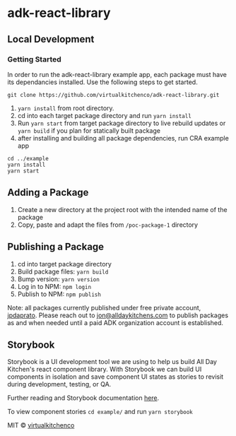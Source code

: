 # adk-react-library

## Local Development

### Getting Started

In order to run the adk-react-library example app, each package must have its dependancies installed. Use the following steps to get started.

```
git clone https://github.com/virtualkitchenco/adk-react-library.git
```

1. `yarn install` from root directory.
2. cd into each target package directory and run `yarn install`
3. Run `yarn start` from target package directory to live rebuild updates or `yarn build` if you plan for statically built package
4. after installing and building all package dependencies, run CRA example app

```
cd ../example
yarn install
yarn start
```

## Adding a Package

1. Create a new directory at the project root with the intended name of the package
2. Copy, paste and adapt the files from `/poc-package-1` directory

## Publishing a Package

1. cd into target package directory
2. Build package files: `yarn build`
3. Bump version: `yarn version`
4. Log in to NPM: `npm login`
5. Publish to NPM: `npm publish`

Note: all packages currently published under free private account, [jpdaprato](https://www.npmjs.com/~jpdaprato). Please reach out to jon@alldaykitchens.com to publish packages as and when needed until a paid ADK organization account is established.

## Storybook

Storybook is a UI development tool we are using to help us build All Day Kitchen's react component library. With Storybook we can build UI components in isolation and save component UI states as stories to revisit during development, testing, or QA.

Further reading and Storybook documentation [here](https://storybook.js.org/docs/react/get-started/introduction).

To view component stories `cd example/` and run `yarn storybook`

MIT © [virtualkitchenco](https://github.com/virtualkitchenco)
